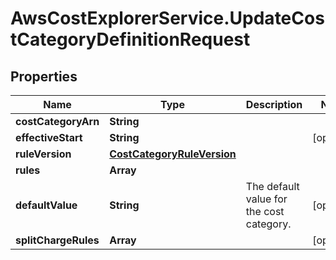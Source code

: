 # AwsCostExplorerService.UpdateCostCategoryDefinitionRequest

## Properties

Name | Type | Description | Notes
------------ | ------------- | ------------- | -------------
**costCategoryArn** | **String** |  | 
**effectiveStart** | **String** |  | [optional] 
**ruleVersion** | [**CostCategoryRuleVersion**](CostCategoryRuleVersion.md) |  | 
**rules** | **Array** |  | 
**defaultValue** | **String** | The default value for the cost category. | [optional] 
**splitChargeRules** | **Array** |  | [optional] 


